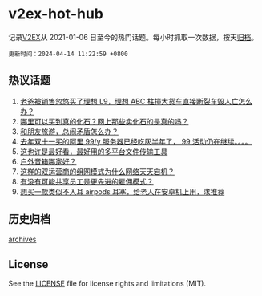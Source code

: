 # v2ex-hot-hub

 记录[V2EX](https://www.v2ex.com/)从 2021-01-06 日至今的热门话题。每小时抓取一次数据，按天[归档](archives)。

`更新时间：2024-04-14 11:22:59 +0800`

## 热议话题

1. [老爸被销售忽悠买了理想 L9，理想 ABC 柱撞大货车直接断裂车毁人亡怎么办？](https://www.v2ex.com/t/1032288)
1. [哪里可以买到真的化石？网上那些卖化石的是真的吗？](https://www.v2ex.com/t/1032145)
1. [和朋友旅游，总闹矛盾怎么办？](https://www.v2ex.com/t/1032249)
1. [去年双十一买的阿里 99/y 服务器已经吃灰半年了， 99 活动仍在继续。。。。](https://www.v2ex.com/t/1032149)
1. [这也许是最好看，最好用的多平台文件传输工具](https://www.v2ex.com/t/1032270)
1. [户外音箱哪家好？](https://www.v2ex.com/t/1032157)
1. [这样的双运营商的组网模式为什么网络天天宕机？](https://www.v2ex.com/t/1032194)
1. [有没有可能共享员工是更先进的雇佣模式？](https://www.v2ex.com/t/1032289)
1. [想买一款类似不入耳 airpods 耳塞，给老人在安卓机上用，求推荐](https://www.v2ex.com/t/1032159)

## 历史归档

[archives](archives)

## License

See the [LICENSE](LICENSE) file for license rights and limitations (MIT).
